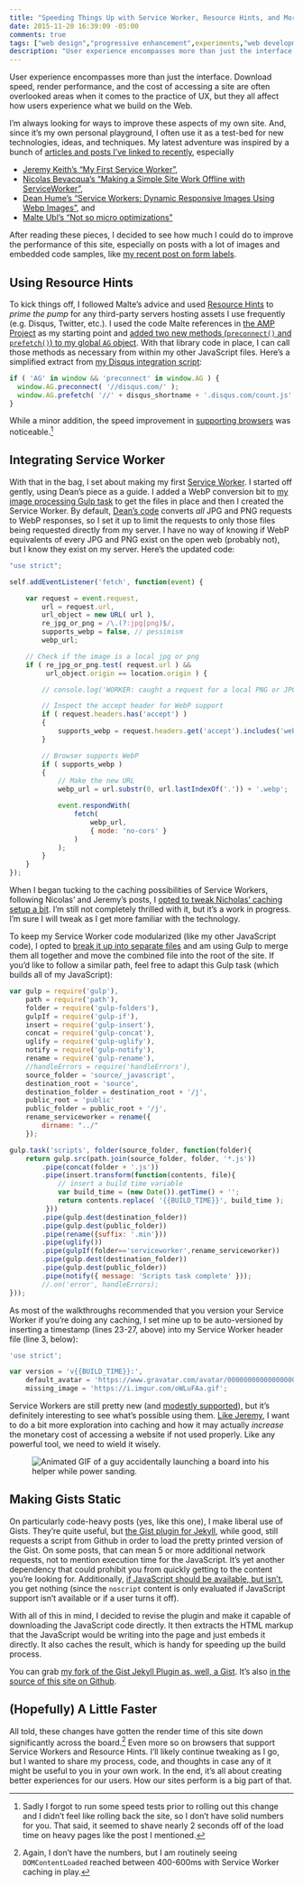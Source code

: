 ```yaml
---
title: "Speeding Things Up with Service Worker, Resource Hints, and More"
date: 2015-11-20 16:39:09 -05:00
comments: true
tags: ["web design","progressive enhancement",experiments,"web development"]
description: "User experience encompasses more than just the interface. Download speed, render performance, and the cost of accessing a site are often overlooked areas when it comes to the practice of UX, but they all affect how users experience what we build on the Web."
---
```


User experience encompasses more than just the interface. Download speed, render performance, and the cost of accessing a site are often overlooked areas when it comes to the practice of UX, but they all affect how users experience what we build on the Web.

<!-- more -->

I’m always looking for ways to improve these aspects of my own site. And, since it’s my own personal playground, I often use it as a test-bed for new technologies, ideas, and techniques. My latest adventure was inspired by a bunch of [articles and posts I’ve linked to recently](https://www.aaron-gustafson.com/notebook/links/), especially

* [Jeremy Keith’s “My First Service Worker”](https://adactio.com/journal/9775),
* [Nicolas Bevacqua’s “Making a Simple Site Work Offline with ServiceWorker”](https://css-tricks.com/serviceworker-for-offline/),
* [Dean Hume’s “Service Workers: Dynamic Responsive Images Using Webp Images”](http://deanhume.com/Home/BlogPost/service-workers--dynamic-responsive-images-using-webp-images/10132/), and
* [Malte Ubl’s “Not so micro optimizations”](https://medium.com/@cramforce/not-so-micro-optimizations-f867c47b832d#.satdv0fap)

After reading these pieces, I decided to see how much I could do to improve the performance of this site, especially on posts with a lot of images and embedded code samples, like [my recent post on form labels](https://www.aaron-gustafson.com/notebook/labeled-with-love/).

## Using Resource Hints

To kick things off, I followed Malte’s advice and used [Resource Hints](https://w3c.github.io/resource-hints/) to *prime the pump* for any third-party servers hosting assets I use frequently (e.g. Disqus, Twitter, etc.). I used the code Malte references in [the AMP Project](https://github.com/ampproject/amphtml) as my starting point and [added two new methods (`preconnect()` and `prefetch()`) to my global `AG` object](https://github.com/aarongustafson/aaron-gustafson.com/blob/main/src/_javascript/main/resource-hints.js). With that library code in place, I can call those methods as necessary from within my other JavaScript files. Here’s a simplified extract from [my Disqus integration script](https://github.com/aarongustafson/aaron-gustafson.com/blob/old-jekyll/_javascript/post/disqus.js.removed):

```js
if ( 'AG' in window && 'preconnect' in window.AG ) {
  window.AG.preconnect( '//disqus.com/' );
  window.AG.prefetch( '//' + disqus_shortname + '.disqus.com/count.js' );
}
```

While a minor addition, the speed improvement in [supporting browsers](http://caniuse.com/#search=resource%20hints) was noticeable.[^1] 

## Integrating Service Worker

With that in the bag, I set about making my first [Service Worker](http://www.w3.org/TR/service-workers/). I started off gently, using Dean’s piece as a guide. I added a WebP conversion bit to [my image processing Gulp task](https://github.com/aarongustafson/aarongustafson.github.io/blob/source/tasks/gulp/images.js) to get the files in place and then I created the Service Worker. By default, [Dean’s code](https://gist.github.com/deanhume/c04478df744ce833925c#file-client-hints-service-worker-js) converts *all* JPG and PNG requests to WebP responses, so I set it up to limit the requests to only those files being requested directly from my server. I have no way of knowing if WebP equivalents of every JPG and PNG exist on the open web (probably not), but I know they exist on my server. Here’s the updated code:

```js
"use strict";

self.addEventListener('fetch', function(event) {

    var request = event.request,
        url = request.url,
        url_object = new URL( url ),
        re_jpg_or_png = /\.(?:jpg|png)$/,
        supports_webp = false, // pessimism
        webp_url;

    // Check if the image is a local jpg or png
    if ( re_jpg_or_png.test( request.url ) &&
         url_object.origin == location.origin ) {

        // console.log('WORKER: caught a request for a local PNG or JPG');

        // Inspect the accept header for WebP support
        if ( request.headers.has('accept') )
        {
            supports_webp = request.headers.get('accept').includes('webp');
        }

        // Browser supports WebP
        if ( supports_webp )
        {
            // Make the new URL
            webp_url = url.substr(0, url.lastIndexOf('.')) + '.webp';

            event.respondWith(
                fetch(
                    webp_url,
                    { mode: 'no-cors' }
                )
            );
        }
    }
});
```

When I began tucking to the caching possibilities of Service Workers, following Nicolas’ and Jeremy’s posts, I [opted to tweak Nicholas’ caching setup a bit](https://github.com/aarongustafson/aaron-gustafson.com/blob/old-jekyll/_javascript/serviceworker/fetch.js). I’m still not completely thrilled with it, but it’s a work in progress. I’m sure I will tweak as I get more familiar with the technology.

To keep my Service Worker code modularized (like my other JavaScript code), I opted to [break it up into separate files](https://github.com/aarongustafson/aarongustafson.github.io/tree/source/source/_javascript/serviceworker) and am using Gulp to merge them all together and move the combined file into the root of the site. If you’d like to follow a similar path, feel free to adapt this Gulp task (which builds all of my JavaScript):

```js
var gulp = require('gulp'),
    path = require('path'),
    folder = require('gulp-folders'),
    gulpIf = require('gulp-if'),
    insert = require('gulp-insert'),
    concat = require('gulp-concat'),
    uglify = require('gulp-uglify'),
    notify = require('gulp-notify'),
    rename = require('gulp-rename'),
    //handleErrors = require('handleErrors'),
    source_folder = 'source/_javascript',
    destination_root = 'source',
    destination_folder = destination_root + '/j',
    public_root = 'public'
    public_folder = public_root + '/j',
    rename_serviceworker = rename({
        dirname: "../"
    });

gulp.task('scripts', folder(source_folder, function(folder){
    return gulp.src(path.join(source_folder, folder, '*.js'))
        .pipe(concat(folder + '.js'))
        .pipe(insert.transform(function(contents, file){
            // insert a build time variable
            var build_time = (new Date()).getTime() + '';
            return contents.replace( '{{BUILD_TIME}}', build_time );
         }))
        .pipe(gulp.dest(destination_folder))
        .pipe(gulp.dest(public_folder))
        .pipe(rename({suffix: '.min'}))
        .pipe(uglify())
        .pipe(gulpIf(folder=='serviceworker',rename_serviceworker))
        .pipe(gulp.dest(destination_folder))
        .pipe(gulp.dest(public_folder))
        .pipe(notify({ message: 'Scripts task complete' }));
        //.on('error', handleErrors);
}));
```

As most of the walkthroughs recommended that you version your Service Worker if you’re doing any caching, I set mine up to be auto-versioned by inserting a timestamp (lines 23-27, above) into my Service Worker header file (line 3, below):

```js
'use strict';

var version = 'v{{BUILD_TIME}}:',
    default_avatar = 'https://www.gravatar.com/avatar/00000000000000000000000000000000?d=mm&f=y',
    missing_image = 'https://i.imgur.com/oWLuFAa.gif';
```

Service Workers are still pretty new (and [modestly supported](http://caniuse.com/#feat=serviceworkers)), but it’s definitely interesting to see what’s possible using them. [Like Jeremy](https://adactio.com/journal/9844), I want to do a bit more exploration into caching and how it may actually *increase* the monetary cost of accessing a website if not used properly. Like any powerful tool, we need to wield it wisely.

<figure id="fig-2015-11-20-01">

<img src="https://media.giphy.com/media/dlmcYrvalMmAw/giphy.gif" alt="Animated GIF of a guy accidentally launching a board into his helper while power sanding." loading="lazy">

</figure>

## Making Gists Static

On particularly code-heavy posts (yes, like this one), I make liberal use of Gists. They’re quite useful, but [the Gist plugin for Jekyll](https://gist.github.com/BinaryMuse/803483), while good, still requests a script from Github in order to load the pretty printed version of the Gist. On some posts, that can mean 5 or more additional network requests, not to mention execution time for the JavaScript. It’s yet another dependency that could prohibit you from quickly getting to the content you’re looking for. Additionally, [if JavaScript should be available, but isn’t](https://gds.blog.gov.uk/2013/10/21/how-many-people-are-missing-out-on-javascript-enhancement/), you get nothing (since the `noscript` content is only evaluated if JavaScript support isn’t available or if a user turns it off).

With all of this in mind, I decided to revise the plugin and make it capable of downloading the JavaScript code directly. It then extracts the HTML markup that the JavaScript would be writing into the page and just embeds it directly. It also caches the result, which is handy for speeding up the build process.

You can grab [my fork of the Gist Jekyll Plugin as, well, a Gist](https://gist.github.com/aarongustafson/b98add8f3580f6707cf5). It’s also [in the source of this site on Github](https://github.com/aarongustafson/aarongustafson.github.io/blob/source/plugins/gist_tag.rb).

## (Hopefully) A Little Faster

All told, these changes have gotten the render time of this site down significantly across the board.[^2] Even more so on browsers that support Service Workers and Resource Hints. I’ll likely continue tweaking as I go, but I wanted to share my process, code, and thoughts in case any of it might be useful to you in your own work. In the end, it’s all about creating better experiences for our users. How our sites perform is a big part of that.

[^1]: Sadly I forgot to run some speed tests prior to rolling out this change and I didn’t feel like rolling back the site, so I don’t have solid numbers for you. That said, it seemed to shave nearly 2 seconds off of the load time on heavy pages like the post I mentioned.
[^2]: Again, I don’t have the numbers, but I am routinely seeing `DOMContentLoaded` reached between 400-600ms with Service Worker caching in play.
